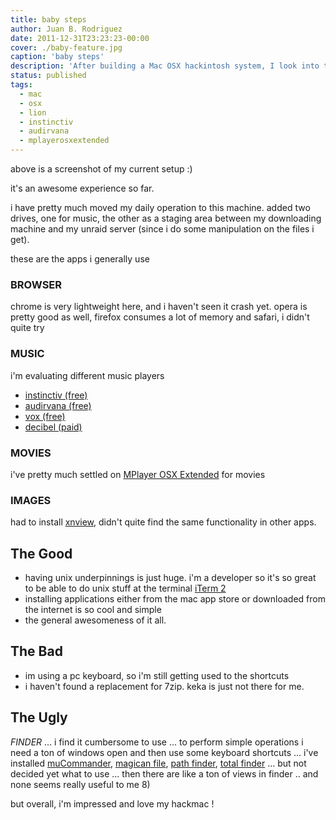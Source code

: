 ```yaml
---
title: baby steps
author: Juan B. Rodriguez
date: 2011-12-31T23:23:23-00:00
cover: ./baby-feature.jpg
caption: 'baby steps'
description: 'After building a Mac OSX hackintosh system, I look into the experience: which applications are better? which do I miss?'
status: published
tags:
  - mac
  - osx
  - lion
  - instinctiv
  - audirvana
  - mplayerosxextended
---
```


above is a screenshot of my current setup :)

it's an awesome experience so far.

i have pretty much moved my daily operation to this machine. added two drives, one for music, the other as a staging area between my downloading machine and my unraid server (since i do some manipulation on the files i get).

these are the apps i generally use

### BROWSER

chrome is very lightweight here, and i haven't seen it crash yet. opera is pretty good as well, firefox consumes a lot of memory and safari, i didn't quite try

### MUSIC

i'm evaluating different music players

- [instinctiv (free)](https://www.instinctiv.com)
- [audirvana (free)](https://www.audirvana.com)
- [vox (free)](https://vox.rocks/mac-music-player)
- [decibel (paid)](https://sbooth.org/Decibel/)

### MOVIES

i've pretty much settled on [MPlayer OSX Extended](https://www.mplayerosx.ch/) for movies

### IMAGES

had to install [xnview](https://www.xnview.com), didn't quite find the same functionality in other apps.

## The Good

- having unix underpinnings is just huge. i'm a developer so it's so great to be able to do unix stuff at the terminal [iTerm 2](https://www.iterm2.com)
- installing applications either from the mac app store or downloaded from the internet is so cool and simple
- the general awesomeness of it all.

## The Bad

- im using a pc keyboard, so i'm still getting used to the shortcuts
- i haven't found a replacement for 7zip. keka is just not there for me.

## The Ugly

_FINDER_ ... i find it cumbersome to use ... to perform simple operations i need a ton of windows open and then use some keyboard shortcuts ... i've installed [muCommander](https://www.mucommander.com), [magican file](https://www.magicansoft.com), [path finder](https://www.cocoatech.com), [total finder](https://totalfinder.binaryage.com/) ... but not decided yet what to use ... then there are like a ton of views in finder .. and none seems really useful to me 8)

but overall, i'm impressed and love my hackmac !
